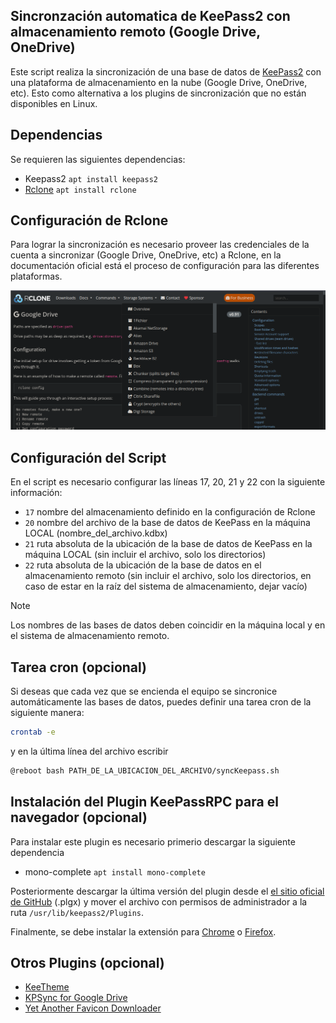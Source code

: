 ## Sincronzación automatica de KeePass2 con almacenamiento remoto (Google Drive, OneDrive)
Este script realiza la sincronización de una base de datos de [KeePass2](https://keepass.info) con una plataforma de almacenamiento en la nube (Google Drive, OneDrive, etc). Esto como alternativa a los plugins de sincronización que no están disponibles en Linux. 
## Dependencias 
Se requieren las siguientes dependencias: 
- Keepass2 `apt install keepass2` 
- [Rclone](https://rclone.org/) `apt install rclone` 
## Configuración de Rclone 
Para lograr la sincronización es necesario proveer las credenciales de la cuenta a sincronizar (Google Drive, OneDrive, etc) a Rclone, en la documentación oficial está el proceso de configuración para las diferentes plataformas. 

![Documentación de Rclone](assets/rclone_docs.png)
## Configuración del Script 
En el script es necesario configurar las líneas 17, 20, 21 y 22 con la siguiente información: 
- `17` nombre del almacenamiento definido en la configuración de Rclone 
- `20` nombre del archivo de la base de datos de KeePass en la máquina LOCAL (nombre_del_archivo.kdbx) 
- `21` ruta absoluta de la ubicación de la base de datos de KeePass en la máquina LOCAL (sin incluir el archivo, solo los directorios) 
- `22` ruta absoluta de la ubicación de la base de datos en el almacenamiento remoto (sin incluir el archivo, solo los directorios, en caso de estar en la raíz del sistema de almacenamiento, dejar vacío) 
> [!NOTE]
Los nombres de las bases de datos deben coincidir en la máquina local y en el sistema de almacenamiento remoto. 
## Tarea cron (opcional) 
Si deseas que cada vez que se encienda el equipo se sincronice automáticamente las bases de datos, puedes definir una tarea cron de la siguiente manera:

```bash 
crontab -e 
``` 

y en la última línea del archivo escribir 

```bash 
@reboot bash PATH_DE_LA_UBICACION_DEL_ARCHIVO/syncKeepass.sh 
```
## Instalación del Plugin KeePassRPC para el navegador (opcional)
Para instalar este plugin es necesario primerio descargar la siguiente dependencia

- mono-complete `apt install mono-complete`

Posteriormente descargar la última versión del plugin desde el [el sitio oficial de GitHub](https://github.com/kee-org/keepassrpc/releases) (.plgx) y mover el archivo con permisos de administrador a la ruta `/usr/lib/keepass2/Plugins`. 

Finalmente, se debe instalar la extensión para [Chrome](https://chromewebstore.google.com/detail/kee-password-manager/mmhlniccooihdimnnjhamobppdhaolme) o [Firefox](https://addons.mozilla.org/es/firefox/addon/keefox/).

## Otros Plugins (opcional)
- [KeeTheme](https://github.com/xatupal/KeeTheme)
- [KPSync for Google Drive](https://github.com/walterpg/google-drive-sync/)
- [Yet Another Favicon Downloader](https://github.com/navossoc/KeePass-Yet-Another-Favicon-Downloader)
